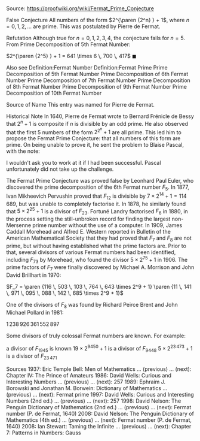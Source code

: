 # 

Source: https://proofwiki.org/wiki/Fermat_Prime_Conjecture



False Conjecture
All numbers of the form $2^{\paren {2^n} } + 1$, where $n = 0, 1, 2, \ldots$ are prime.
This was postulated by Pierre de Fermat.


Refutation
Although true for $n = 0, 1, 2, 3, 4$, the conjecture fails for $n = 5$.
From Prime Decomposition of $5$th Fermat Number:

$2^{\paren {2^5} } + 1 = 641 \times 6 \, 700 \, 417$
$\blacksquare$


Also see
Definition:Fermat Number
Definition:Fermat Prime
Prime Decomposition of $5$th Fermat Number
Prime Decomposition of $6$th Fermat Number
Prime Decomposition of $7$th Fermat Number
Prime Decomposition of $8$th Fermat Number
Prime Decomposition of $9$th Fermat Number
Prime Decomposition of $10$th Fermat Number


Source of Name
This entry was named for Pierre de Fermat.


Historical Note
In $1640$, Pierre de Fermat wrote to Bernard Frénicle de Bessy that $2^n + 1$ is composite if $n$ is divisible by an odd prime.
He also observed that the first $5$ numbers of the form $2^{2^n} + 1$ are all prime.
This led him to propose the Fermat Prime Conjecture: that all numbers of this form are prime.
On being unable to prove it, he sent the problem to Blaise Pascal, with the note:

I wouldn't ask you to work at it if I had been successful.
Pascal unfortunately did not take up the challenge.

The Fermat Prime Conjecture was proved false by Leonhard Paul Euler, who discovered the prime decomposition of the $6$th Fermat number $F_5$.
In $1877$, Ivan Mikheevich Pervushin proved that $F_{12}$ is divisible by $7 \times 2^{14} + 1 = 114 \, 689$, but was unable to completely factorise it.
In $1878$, he similarly found that $5 \times 2^{25} + 1$ is a divisor of $F_{23}$.
Fortuné Landry factorised $F_6$ in $1880$, in the process setting the still-unbroken record for finding the largest non-Mersenne prime number without the use of a computer.
In $1909$, James Caddall Morehead and Alfred E. Western reported in Bulletin of the American Mathematical Society that they had proved that $F_7$ and $F_8$ are not prime, but without having established what the prime factors are.
Prior to that, several divisors of various Fermat numbers had been identified, including $F_{73}$ by Morehead, who found the divisor $5 \times 2^{75} + 1$ in $1906$.
The prime factors of $F_7$ were finally discovered by Michael A. Morrison and John David Brillhart in $1970$:

$F_7 = \paren {116 \, 503 \, 103 \, 764 \, 643 \times 2^9 + 1} \paren {11 \, 141 \, 971 \, 095 \, 088 \, 142 \, 685 \times 2^9 + 1}$

One of the divisors of $F_8$ was found by Richard Peirce Brent and John Michael Pollard in $1981$:

$1  \, 238 \, 926 \, 361 \, 552 \, 897$

Some divisors of truly colossal Fermat numbers are known.
For example:

a divisor of $F_{1945}$ is known
$19 \times 2^{9450} + 1$ is a divisor of $F_{9448}$
$5 \times 2^{23 \, 473} + 1$ is a divisor of $F_{23 \, 471}$


Sources
1937: Eric Temple Bell: Men of Mathematics ... (previous) ... (next): Chapter $\text{IV}$: The Prince of Amateurs
1986: David Wells: Curious and Interesting Numbers ... (previous) ... (next): $257$
1989: Ephraim J. Borowski and Jonathan M. Borwein: Dictionary of Mathematics ... (previous) ... (next): Fermat prime
1997: David Wells: Curious and Interesting Numbers (2nd ed.) ... (previous) ... (next): $257$
1998: David Nelson: The Penguin Dictionary of Mathematics (2nd ed.) ... (previous) ... (next): Fermat number (P. de Fermat, 1640)
2008: David Nelson: The Penguin Dictionary of Mathematics (4th ed.) ... (previous) ... (next): Fermat number (P. de Fermat, 1640)
2008: Ian Stewart: Taming the Infinite ... (previous) ... (next): Chapter $7$: Patterns in Numbers: Gauss




